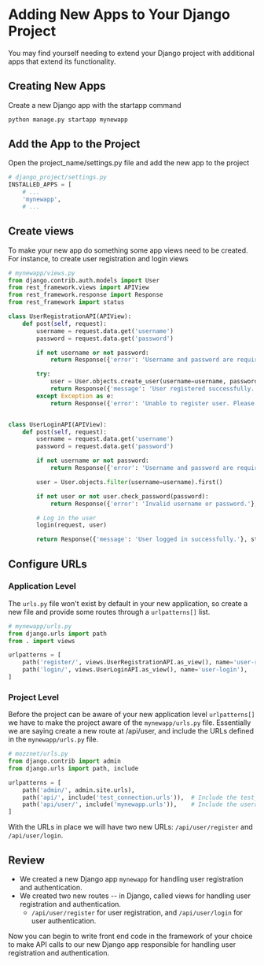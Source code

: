 # Adding New Apps to Your Django Project
You may find yourself needing to extend your Django project with additional apps that extend its functionality.

## Creating New Apps
Create a new Django app with the startapp command
```bash
python manage.py startapp mynewapp
```

## Add the App to the Project
Open the project_name/settings.py file and add the new app to the project
```python
# django_project/settings.py
INSTALLED_APPS = [
    # ...
    'mynewapp',
    # ...
```

## Create views
To make your new app do something some app views need to be created. For instance, to create user registration and login views
```python
# mynewapp/views.py
from django.contrib.auth.models import User
from rest_framework.views import APIView
from rest_framework.response import Response
from rest_framework import status

class UserRegistrationAPI(APIView):
    def post(self, request):
        username = request.data.get('username')
        password = request.data.get('password')

        if not username or not password:
            return Response({'error': 'Username and password are required.'}, status=status.HTTP_400_BAD_REQUEST)

        try:
            user = User.objects.create_user(username=username, password=password)
            return Response({'message': 'User registered successfully.'}, status=status.HTTP_201_CREATED)
        except Exception as e:
            return Response({'error': 'Unable to register user. Please try again.'}, status=status.HTTP_500_INTERNAL_SERVER_ERROR)


class UserLoginAPI(APIView):
    def post(self, request):
        username = request.data.get('username')
        password = request.data.get('password')

        if not username or not password:
            return Response({'error': 'Username and password are required.'}, status=status.HTTP_400_BAD_REQUEST)

        user = User.objects.filter(username=username).first()

        if not user or not user.check_password(password):
            return Response({'error': 'Invalid username or password.'}, status=status.HTTP_401_UNAUTHORIZED)

        # Log in the user
        login(request, user)

        return Response({'message': 'User logged in successfully.'}, status=status.HTTP_200_OK)

```

## Configure URLs
### Application Level
The `urls.py` file won't exist by default in your new application, so create a new file and provide some routes through a `urlpatterns[]` list.
```python
# mynewapp/urls.py
from django.urls import path
from . import views

urlpatterns = [
    path('register/', views.UserRegistrationAPI.as_view(), name='user-registration'),
    path('login/', views.UserLoginAPI.as_view(), name='user-login'),
]
```

### Project Level
Before the project can be aware of your new application level `urlpatterns[]` we have to make the project aware of the `mynewapp/urls.py` file. Essentially we are saying create a new route at /api/user, and include the URLs defined in the `mynewapp/urls.py` file.
```python
# mozznet/urls.py
from django.contrib import admin
from django.urls import path, include

urlpatterns = [
    path('admin/', admin.site.urls),
    path('api/', include('test_connection.urls')),  # Include the test_connection app's URLs
    path('api/user/', include('mynewapp.urls')),    # Include the userauth app's URLs
]
```

With the URLs in place we will have two new URLs: `/api/user/register` and `/api/user/login`.

## Review

- We created a new Django app `mynewapp` for handling user registration and authentication.
- We created two new routes -- in Django, called views for handling user registration and authentication.
  - `/api/user/register` for user registration, and `/api/user/login` for user authentication.

Now you can begin to write front end code in the framework of your choice to make API calls to our new Django app responsible for handling user registration and authentication.